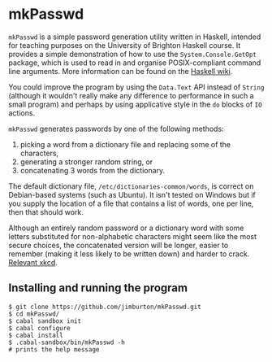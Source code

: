 # mkPasswd

`mkPasswd` is a simple password generation utility written in
Haskell, intended for teaching purposes on the University of Brighton
Haskell course. It provides a simple demonstration of how to use the
`System.Console.GetOpt` package, which is used to read in and organise
POSIX-compliant command line arguments. More information can be found
on the [Haskell
wiki](https://wiki.haskell.org/High-level_option_handling_with_GetOpt).

You could improve the program by using the `Data.Text` API instead of `String` 
(although it wouldn't really make any difference to performance  in such a small 
program) and perhaps by using applicative style in the `do` blocks of `IO` actions. 

`mkPasswd` generates passwords by one of the following methods:

1. picking a word from a dictionary file and replacing some of the characters, 
2. generating a stronger random string, or
3. concatenating 3 words from the dictionary.

The default dictionary file, `/etc/dictionaries-common/words`, is
correct on Debian-based systems (such as Ubuntu). It isn't tested on
Windows but if you supply the location of a file that contains a list
of words, one per line, then that should work.

Although an entirely random password or a dictionary word with some
letters substituted for non-alphabetic characters might seem like the
most secure choices, the concatenated version will be longer, easier
to remember (making it less likely to be written down) and harder to
crack. [Relevant xkcd](https://xkcd.com/936/).

## Installing and running the program

````
$ git clone https://github.com/jimburton/mkPasswd.git
$ cd mkPasswd/
$ cabal sandbox init
$ cabal configure
$ cabal install
$ .cabal-sandbox/bin/mkPasswd -h
# prints the help message
````